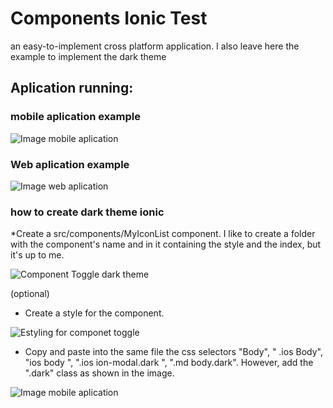 # Components Ionic Test

an easy-to-implement cross platform application. I also leave here the example to implement the dark theme

## Aplication running:


### mobile aplication example

![Image mobile aplication](https://github.com/GersonDantas/componentsIonicTest/assets/mobileAplication.gif)

### Web aplication example

![Image web aplication](https://github.com/GersonDantas/componentsIonicTest/assets/assets/webAplication.gif)

### how to create dark theme ionic

*Create a src/components/MyIconList component. I like to create a folder with the component's name and in it containing the style and the index, but it's up to me.

![Component Toggle dark theme](https://github.com/GersonDantas/componentsIonicTest/assets/componetToggle.png)

(optional)
* Create a style for the component.

![Estyling for componet toggle](https://github.com/GersonDantas/componentsIonicTest/assets/toggleCss.png)

* Copy and paste into the same file the css selectors "Body", " .ios Body", "ios body ", ".ios ion-modal.dark ", ".md body.dark". However, add the ".dark" class as shown in the image.

![Image mobile aplication](https://github.com/GersonDantas/componentsIonicTest/assets/themeCss.png)



